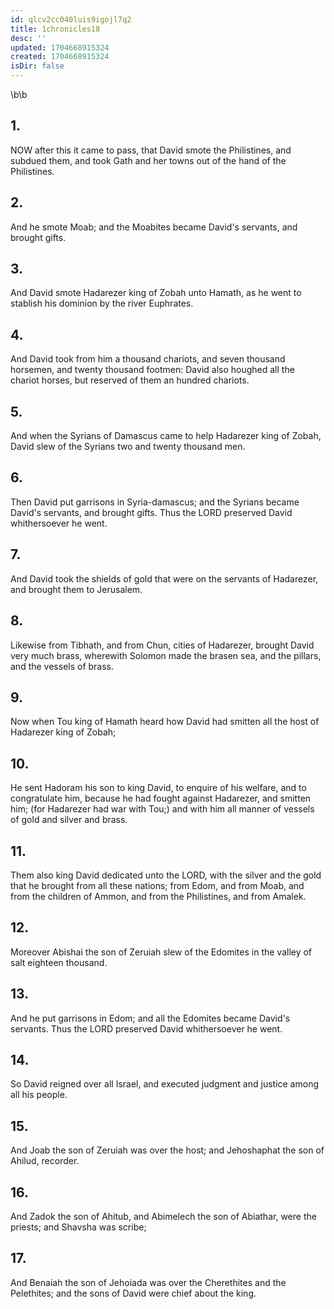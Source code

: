```yaml
---
id: qlcv2cc040luis9igojl7q2
title: 1chronicles18
desc: ''
updated: 1704668915324
created: 1704668915324
isDir: false
---
```

\b\b
## 1.
NOW after this it came to pass, that David smote the Philistines, and subdued them, and took Gath and her towns out of the hand of the Philistines.
## 2.
And he smote Moab; and the Moabites became David's servants, and brought gifts.
## 3.
And David smote Hadarezer king of Zobah unto Hamath, as he went to stablish his dominion by the river Euphrates.
## 4.
And David took from him a thousand chariots, and seven thousand horsemen, and twenty thousand footmen: David also houghed all the chariot horses, but reserved of them an hundred chariots.
## 5.
And when the Syrians of Damascus came to help Hadarezer king of Zobah, David slew of the Syrians two and twenty thousand men.
## 6.
Then David put garrisons in Syria-damascus; and the Syrians became David's servants, and brought gifts.  Thus the LORD preserved David whithersoever he went.
## 7.
And David took the shields of gold that were on the servants of Hadarezer, and brought them to Jerusalem.
## 8.
Likewise from Tibhath, and from Chun, cities of Hadarezer, brought David very much brass, wherewith Solomon made the brasen sea, and the pillars, and the vessels of brass.
## 9.
Now when Tou king of Hamath heard how David had smitten all the host of Hadarezer king of Zobah;
## 10.
He sent Hadoram his son to king David, to enquire of his welfare, and to congratulate him, because he had fought against Hadarezer, and smitten him; (for Hadarezer had war with Tou;) and with him all manner of vessels of gold and silver and brass.
## 11.
Them also king David dedicated unto the LORD, with the silver and the gold that he brought from all these nations; from Edom, and from Moab, and from the children of Ammon, and from the Philistines, and from Amalek.
## 12.
Moreover Abishai the son of Zeruiah slew of the Edomites in the valley of salt eighteen thousand.
## 13.
And he put garrisons in Edom; and all the Edomites became David's servants.  Thus the LORD preserved David whithersoever he went.
## 14.
So David reigned over all Israel, and executed judgment and justice among all his people.
## 15.
And Joab the son of Zeruiah was over the host; and Jehoshaphat the son of Ahilud, recorder.
## 16.
And Zadok the son of Ahitub, and Abimelech the son of Abiathar, were the priests; and Shavsha was scribe;
## 17.
And Benaiah the son of Jehoiada was over the Cherethites and the Pelethites; and the sons of David were chief about the king.
